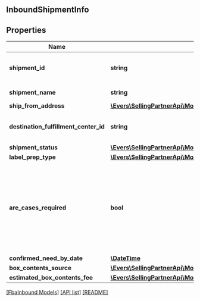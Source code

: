 ## InboundShipmentInfo

## Properties

Name | Type | Description | Notes
------------ | ------------- | ------------- | -------------
**shipment_id** | **string** | The shipment identifier submitted in the request. | [optional]
**shipment_name** | **string** | The name for the inbound shipment. | [optional]
**ship_from_address** | [**\Evers\SellingPartnerApi\Model\FbaInbound\Address**](Address.md) |  |
**destination_fulfillment_center_id** | **string** | An Amazon fulfillment center identifier created by Amazon. | [optional]
**shipment_status** | [**\Evers\SellingPartnerApi\Model\FbaInbound\ShipmentStatus**](ShipmentStatus.md) |  | [optional]
**label_prep_type** | [**\Evers\SellingPartnerApi\Model\FbaInbound\LabelPrepType**](LabelPrepType.md) |  | [optional]
**are_cases_required** | **bool** | Indicates whether or not an inbound shipment contains case-packed boxes. When AreCasesRequired &#x3D; true for an inbound shipment, all items in the inbound shipment must be case packed. |
**confirmed_need_by_date** | [**\DateTime**](\DateTime.md) |  | [optional]
**box_contents_source** | [**\Evers\SellingPartnerApi\Model\FbaInbound\BoxContentsSource**](BoxContentsSource.md) |  | [optional]
**estimated_box_contents_fee** | [**\Evers\SellingPartnerApi\Model\FbaInbound\BoxContentsFeeDetails**](BoxContentsFeeDetails.md) |  | [optional]

[[FbaInbound Models]](../) [[API list]](../../Api) [[README]](../../../README.md)
